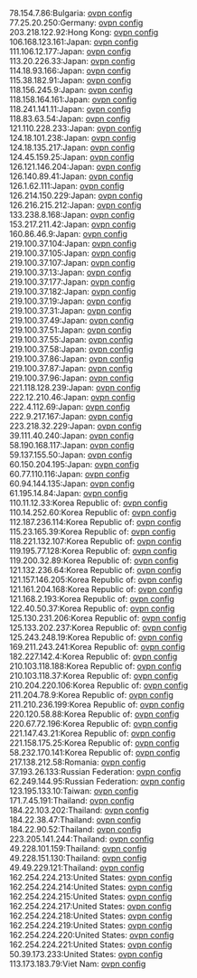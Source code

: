 78.154.7.86:Bulgaria: [ovpn config](vpn/78_154_7_86.ovpn)  
77.25.20.250:Germany: [ovpn config](vpn/77_25_20_250.ovpn)  
203.218.122.92:Hong Kong: [ovpn config](vpn/203_218_122_92.ovpn)  
106.168.123.161:Japan: [ovpn config](vpn/106_168_123_161.ovpn)  
111.106.12.177:Japan: [ovpn config](vpn/111_106_12_177.ovpn)  
113.20.226.33:Japan: [ovpn config](vpn/113_20_226_33.ovpn)  
114.18.93.166:Japan: [ovpn config](vpn/114_18_93_166.ovpn)  
115.38.182.91:Japan: [ovpn config](vpn/115_38_182_91.ovpn)  
118.156.245.9:Japan: [ovpn config](vpn/118_156_245_9.ovpn)  
118.158.164.161:Japan: [ovpn config](vpn/118_158_164_161.ovpn)  
118.241.141.11:Japan: [ovpn config](vpn/118_241_141_11.ovpn)  
118.83.63.54:Japan: [ovpn config](vpn/118_83_63_54.ovpn)  
121.110.228.233:Japan: [ovpn config](vpn/121_110_228_233.ovpn)  
124.18.101.238:Japan: [ovpn config](vpn/124_18_101_238.ovpn)  
124.18.135.217:Japan: [ovpn config](vpn/124_18_135_217.ovpn)  
124.45.159.25:Japan: [ovpn config](vpn/124_45_159_25.ovpn)  
126.121.146.204:Japan: [ovpn config](vpn/126_121_146_204.ovpn)  
126.140.89.41:Japan: [ovpn config](vpn/126_140_89_41.ovpn)  
126.1.62.111:Japan: [ovpn config](vpn/126_1_62_111.ovpn)  
126.214.150.229:Japan: [ovpn config](vpn/126_214_150_229.ovpn)  
126.216.215.212:Japan: [ovpn config](vpn/126_216_215_212.ovpn)  
133.238.8.168:Japan: [ovpn config](vpn/133_238_8_168.ovpn)  
153.217.211.42:Japan: [ovpn config](vpn/153_217_211_42.ovpn)  
160.86.46.9:Japan: [ovpn config](vpn/160_86_46_9.ovpn)  
219.100.37.104:Japan: [ovpn config](vpn/219_100_37_104.ovpn)  
219.100.37.105:Japan: [ovpn config](vpn/219_100_37_105.ovpn)  
219.100.37.107:Japan: [ovpn config](vpn/219_100_37_107.ovpn)  
219.100.37.13:Japan: [ovpn config](vpn/219_100_37_13.ovpn)  
219.100.37.177:Japan: [ovpn config](vpn/219_100_37_177.ovpn)  
219.100.37.182:Japan: [ovpn config](vpn/219_100_37_182.ovpn)  
219.100.37.19:Japan: [ovpn config](vpn/219_100_37_19.ovpn)  
219.100.37.31:Japan: [ovpn config](vpn/219_100_37_31.ovpn)  
219.100.37.49:Japan: [ovpn config](vpn/219_100_37_49.ovpn)  
219.100.37.51:Japan: [ovpn config](vpn/219_100_37_51.ovpn)  
219.100.37.55:Japan: [ovpn config](vpn/219_100_37_55.ovpn)  
219.100.37.58:Japan: [ovpn config](vpn/219_100_37_58.ovpn)  
219.100.37.86:Japan: [ovpn config](vpn/219_100_37_86.ovpn)  
219.100.37.87:Japan: [ovpn config](vpn/219_100_37_87.ovpn)  
219.100.37.96:Japan: [ovpn config](vpn/219_100_37_96.ovpn)  
221.118.128.239:Japan: [ovpn config](vpn/221_118_128_239.ovpn)  
222.12.210.46:Japan: [ovpn config](vpn/222_12_210_46.ovpn)  
222.4.112.69:Japan: [ovpn config](vpn/222_4_112_69.ovpn)  
222.9.217.167:Japan: [ovpn config](vpn/222_9_217_167.ovpn)  
223.218.32.229:Japan: [ovpn config](vpn/223_218_32_229.ovpn)  
39.111.40.240:Japan: [ovpn config](vpn/39_111_40_240.ovpn)  
58.190.168.117:Japan: [ovpn config](vpn/58_190_168_117.ovpn)  
59.137.155.50:Japan: [ovpn config](vpn/59_137_155_50.ovpn)  
60.150.204.195:Japan: [ovpn config](vpn/60_150_204_195.ovpn)  
60.77.110.116:Japan: [ovpn config](vpn/60_77_110_116.ovpn)  
60.94.144.135:Japan: [ovpn config](vpn/60_94_144_135.ovpn)  
61.195.14.84:Japan: [ovpn config](vpn/61_195_14_84.ovpn)  
110.11.12.33:Korea Republic of: [ovpn config](vpn/110_11_12_33.ovpn)  
110.14.252.60:Korea Republic of: [ovpn config](vpn/110_14_252_60.ovpn)  
112.187.236.114:Korea Republic of: [ovpn config](vpn/112_187_236_114.ovpn)  
115.23.165.39:Korea Republic of: [ovpn config](vpn/115_23_165_39.ovpn)  
118.221.132.107:Korea Republic of: [ovpn config](vpn/118_221_132_107.ovpn)  
119.195.77.128:Korea Republic of: [ovpn config](vpn/119_195_77_128.ovpn)  
119.200.32.89:Korea Republic of: [ovpn config](vpn/119_200_32_89.ovpn)  
121.132.236.64:Korea Republic of: [ovpn config](vpn/121_132_236_64.ovpn)  
121.157.146.205:Korea Republic of: [ovpn config](vpn/121_157_146_205.ovpn)  
121.161.204.168:Korea Republic of: [ovpn config](vpn/121_161_204_168.ovpn)  
121.168.2.193:Korea Republic of: [ovpn config](vpn/121_168_2_193.ovpn)  
122.40.50.37:Korea Republic of: [ovpn config](vpn/122_40_50_37.ovpn)  
125.130.231.206:Korea Republic of: [ovpn config](vpn/125_130_231_206.ovpn)  
125.133.202.237:Korea Republic of: [ovpn config](vpn/125_133_202_237.ovpn)  
125.243.248.19:Korea Republic of: [ovpn config](vpn/125_243_248_19.ovpn)  
169.211.243.241:Korea Republic of: [ovpn config](vpn/169_211_243_241.ovpn)  
182.227.142.4:Korea Republic of: [ovpn config](vpn/182_227_142_4.ovpn)  
210.103.118.188:Korea Republic of: [ovpn config](vpn/210_103_118_188.ovpn)  
210.103.118.37:Korea Republic of: [ovpn config](vpn/210_103_118_37.ovpn)  
210.204.220.106:Korea Republic of: [ovpn config](vpn/210_204_220_106.ovpn)  
211.204.78.9:Korea Republic of: [ovpn config](vpn/211_204_78_9.ovpn)  
211.210.236.199:Korea Republic of: [ovpn config](vpn/211_210_236_199.ovpn)  
220.120.58.88:Korea Republic of: [ovpn config](vpn/220_120_58_88.ovpn)  
220.67.72.196:Korea Republic of: [ovpn config](vpn/220_67_72_196.ovpn)  
221.147.43.21:Korea Republic of: [ovpn config](vpn/221_147_43_21.ovpn)  
221.158.175.25:Korea Republic of: [ovpn config](vpn/221_158_175_25.ovpn)  
58.232.170.141:Korea Republic of: [ovpn config](vpn/58_232_170_141.ovpn)  
217.138.212.58:Romania: [ovpn config](vpn/217_138_212_58.ovpn)  
37.193.26.133:Russian Federation: [ovpn config](vpn/37_193_26_133.ovpn)  
62.249.144.95:Russian Federation: [ovpn config](vpn/62_249_144_95.ovpn)  
123.195.133.10:Taiwan: [ovpn config](vpn/123_195_133_10.ovpn)  
171.7.45.191:Thailand: [ovpn config](vpn/171_7_45_191.ovpn)  
184.22.103.202:Thailand: [ovpn config](vpn/184_22_103_202.ovpn)  
184.22.38.47:Thailand: [ovpn config](vpn/184_22_38_47.ovpn)  
184.22.90.52:Thailand: [ovpn config](vpn/184_22_90_52.ovpn)  
223.205.141.244:Thailand: [ovpn config](vpn/223_205_141_244.ovpn)  
49.228.101.159:Thailand: [ovpn config](vpn/49_228_101_159.ovpn)  
49.228.151.130:Thailand: [ovpn config](vpn/49_228_151_130.ovpn)  
49.49.229.121:Thailand: [ovpn config](vpn/49_49_229_121.ovpn)  
162.254.224.213:United States: [ovpn config](vpn/162_254_224_213.ovpn)  
162.254.224.214:United States: [ovpn config](vpn/162_254_224_214.ovpn)  
162.254.224.215:United States: [ovpn config](vpn/162_254_224_215.ovpn)  
162.254.224.217:United States: [ovpn config](vpn/162_254_224_217.ovpn)  
162.254.224.218:United States: [ovpn config](vpn/162_254_224_218.ovpn)  
162.254.224.219:United States: [ovpn config](vpn/162_254_224_219.ovpn)  
162.254.224.220:United States: [ovpn config](vpn/162_254_224_220.ovpn)  
162.254.224.221:United States: [ovpn config](vpn/162_254_224_221.ovpn)  
50.39.173.233:United States: [ovpn config](vpn/50_39_173_233.ovpn)  
113.173.183.79:Viet Nam: [ovpn config](vpn/113_173_183_79.ovpn)  
